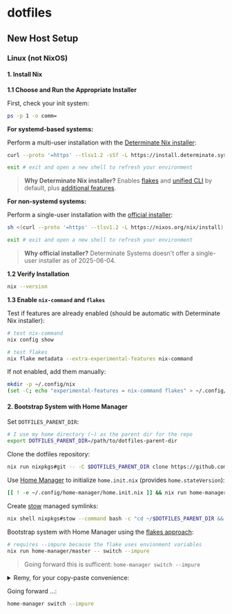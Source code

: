 # dotfiles

## New Host Setup

### Linux (not NixOS)

#### 1. Install Nix

**1.1 Choose and Run the Appropriate Installer**

First, check your init system:

```bash
ps -p 1 -o comm=
```

**For systemd-based systems:**

Perform a multi-user installation with the [Determinate Nix installer](https://zero-to-nix.com/start/install/):

```bash
curl --proto '=https' --tlsv1.2 -sSf -L https://install.determinate.systems/nix | sh -s -- install --no-confirm
```

```bash
exit # exit and open a new shell to refresh your environment
```

> **Why Determinate Nix installer?** Enables [flakes](https://zero-to-nix.com/concepts/flakes) and [unified CLI](https://zero-to-nix.com/concepts/nix/#unified-cli) by default, plus [additional features](https://github.com/DeterminateSystems/nix-installer/blob/main/README.md#features).

**For non-systemd systems:**

Perform a single-user installation with the [official installer](https://nixos.org/download/#nix-install-linux):

```bash
sh <(curl --proto '=https' --tlsv1.2 -L https://nixos.org/nix/install) --no-daemon
```

```bash
exit # exit and open a new shell to refresh your environment
```

> **Why official installer?** Determinate Systems doesn't offer a single-user installer as of 2025-06-04.

**1.2 Verify Installation**

```bash
nix --version
```

**1.3 Enable `nix-command` and `flakes`**

Test if features are already enabled (should be automatic with Determinate Nix installer):

```bash
# test nix-command
nix config show

# test flakes
nix flake metadata --extra-experimental-features nix-command
```

If not enabled, add them manually:

```bash
mkdir -p ~/.config/nix
(set -C; echo "experimental-features = nix-command flakes" > ~/.config/nix/nix.conf)
```

#### 2. Bootstrap System with Home Manager

Set `DOTFILES_PARENT_DIR`:

```bash
# I use my home directory (~) as the parent dir for the repo
export DOTFILES_PARENT_DIR=/path/to/dotfiles-parent-dir
```

Clone the dotfiles repository:

```bash
nix run nixpkgs#git -- -C $DOTFILES_PARENT_DIR clone https://github.com/orthonormalremy/dotfiles.git
```

Use [Home Manager](https://github.com/nix-community/home-manager) to initialize `home.init.nix` (provides `home.stateVersion`):

```bash
[[ ! -e ~/.config/home-manager/home.init.nix ]] && nix run home-manager/master -- init --no-flake && mv ~/.config/home-manager/home.nix ~/.config/home-manager/home.init.nix
```

Create [stow](https://www.gnu.org/software/stow/) managed symlinks:

```bash
nix shell nixpkgs#stow --command bash -c "cd ~/$DOTFILES_PARENT_DIR && stow -R -t ~ ."
```

Bootstrap system with Home Manager using the [flakes approach](https://nix-community.github.io/home-manager/index.xhtml#sec-flakes-standalone):

```bash
# requires --impure because the flake uses envionment variables
nix run home-manager/master -- switch --impure
```

> Going forward this is sufficent: `home-manager switch --impure`

<details>
<summary>Remy, for your copy-paste convenience:</summary>

```bash
(
    set -euo pipefail
    export DOTFILES_PARENT_DIR=~
    nix run nixpkgs#git -- -C $DOTFILES_PARENT_DIR clone https://github.com/orthonormalremy/dotfiles.git
    [[ ! -e ~/.config/home-manager/home.init.nix ]] && nix run home-manager/master -- init --no-flake && mv ~/.config/home-manager/home.nix ~/.config/home-manager/home.init.nix
    nix shell nixpkgs#stow --command bash -c "cd $DOTFILES_PARENT_DIR && stow -R -t ~ ."
    nix run home-manager/master -- switch --impure
)
```

</details>

Going forward ...:

```bash
home-manager switch --impure
```
